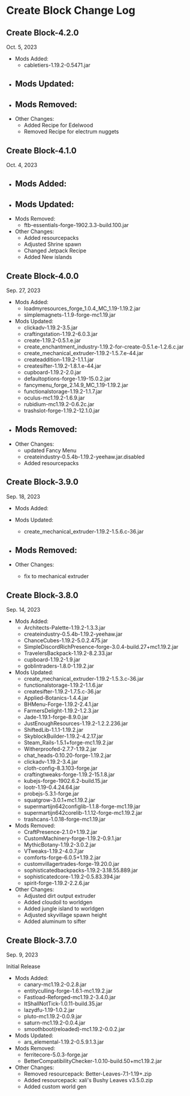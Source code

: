 # Create Block Change Log

## Create Block-4.2.0
Oct. 5, 2023

- Mods Added:
  - cabletiers-1.19.2-0.5471.jar
- Mods Updated:
  -
- Mods Removed:
  -
- Other Changes:
  - Added Recipe for Edelwood
  - Removed Recipe for electrum nuggets

## Create Block-4.1.0
Oct. 4, 2023

- Mods Added:
  - 
- Mods Updated:
  -
- Mods Removed:
  - ftb-essentials-forge-1902.3.3-build.100.jar
- Other Changes:
  - Added resourcepacks
  - Adjusted Shrine spawn
  - Changed Jetpack Recipe
  - Added New islands

## Create Block-4.0.0
Sep. 27, 2023

- Mods Added:
  - loadmyresources_forge_1.0.4_MC_1.19-1.19.2.jar
  - simplemagnets-1.1.9-forge-mc1.19.jar
- Mods Updated:
  - clickadv-1.19.2-3.5.jar
  - craftingstation-1.19.2-6.0.3.jar
  - create-1.19.2-0.5.1.e.jar
  - create_enchantment_industry-1.19.2-for-create-0.5.1.e-1.2.6.c.jar
  - create_mechanical_extruder-1.19.2-1.5.7.e-44.jar
  - createaddition-1.19.2-1.1.1.jar
  - createsifter-1.19.2-1.8.1.e-44.jar
  - cupboard-1.19.2-2.0.jar
  - defaultoptions-forge-1.19-15.0.2.jar
  - fancymenu_forge_2.14.9_MC_1.19-1.19.2.jar
  - functionalstorage-1.19.2-1.1.7.jar
  - oculus-mc1.19.2-1.6.9.jar
  - rubidium-mc1.19.2-0.6.2c.jar
  - trashslot-forge-1.19.2-12.1.0.jar
- Mods Removed:
  - 
- Other Changes:
  - updated Fancy Menu
  - createindustry-0.5.4b-1.19.2-yeehaw.jar.disabled
  - Added resourcepacks

## Create Block-3.9.0
Sep. 18, 2023

- Mods Added:

- Mods Updated:
  - create_mechanical_extruder-1.19.2-1.5.6.c-36.jar

- Mods Removed:
  - 
- Other Changes:
  - fix to mechanical extruder

## Create Block-3.8.0
Sep. 14, 2023

- Mods Added:
  - Architects-Palette-1.19.2-1.3.3.jar
  - createindustry-0.5.4b-1.19.2-yeehaw.jar
  - ChanceCubes-1.19.2-5.0.2.475.jar
  - SimpleDiscordRichPresence-forge-3.0.4-build.27+mc1.19.2.jar
  - TravelersBackpack-1.19.2-8.2.33.jar
  - cupboard-1.19.2-1.9.jar
  - goblintraders-1.8.0-1.19.2.jar 
- Mods Updated:
  - create_mechanical_extruder-1.19.2-1.5.3.c-36.jar
  - functionalstorage-1.19.2-1.1.6.jar
  - createsifter-1.19.2-1.7.5.c-36.jar
  - Applied-Botanics-1.4.4.jar
  - BHMenu-Forge-1.19.2-2.4.1.jar
  - FarmersDelight-1.19.2-1.2.3.jar
  - Jade-1.19.1-forge-8.9.0.jar
  - JustEnoughResources-1.19.2-1.2.2.236.jar
  - ShiftedLib-1.1.1-1.19.2.jar
  - SkyblockBuilder-1.19.2-4.2.17.jar
  - Steam_Rails-1.5.1+forge-mc1.19.2.jar
  - Witherproofed-2.7.7-1.19.2.jar
  - chat_heads-0.10.20-forge-1.19.2.jar
  - clickadv-1.19.2-3.4.jar
  - cloth-config-8.3.103-forge.jar
  - craftingtweaks-forge-1.19.2-15.1.8.jar
  - kubejs-forge-1902.6.2-build.15.jar
  - lootr-1.19-0.4.24.64.jar
  - probejs-5.3.1-forge.jar
  - squatgrow-3.0.1+mc1.19.2.jar
  - supermartijn642configlib-1.1.8-forge-mc1.19.jar
  - supermartijn642corelib-1.1.12-forge-mc1.19.2.jar
  - trashcans-1.0.18-forge-mc1.19.jar
- Mods Removed:
  - CraftPresence-2.1.0+1.19.2.jar
  - CustomMachinery-forge-1.19.2-0.9.1.jar
  - MythicBotany-1.19.2-3.0.2.jar
  - VTweaks-1.19.2-4.0.7.jar
  - comforts-forge-6.0.5+1.19.2.jar
  - customvillagertrades-forge-19.20.0.jar
  - sophisticatedbackpacks-1.19.2-3.18.55.889.jar
  - sophisticatedcore-1.19.2-0.5.83.394.jar
  - spirit-forge-1.19.2-2.2.6.jar
- Other Changes:
  - Adjusted dirt output extruder
  - Added cloudoil to worldgen
  - Added jungle island to worldgen
  - Adjusted skyvillage spawn height
  - Added aluminum to sifter

## Create Block-3.7.0
Sep. 9, 2023

Initial Release

- Mods Added:
  - canary-mc1.19.2-0.2.8.jar
  - entityculling-forge-1.6.1-mc1.19.2.jar
  - Fastload-Reforged-mc1.19.2-3.4.0.jar
  - ItShallNotTick-1.0.11-build.35.jar
  - lazydfu-1.19-1.0.2.jar
  - pluto-mc1.19.2-0.0.9.jar
  - saturn-mc1.19.2-0.0.4.jar
  - smoothboot(reloaded)-mc1.19.2-0.0.2.jar
- Mods Updated:
  - ars_elemental-1.19.2-0.5.9.1.3.jar
- Mods Removed:
  - ferritecore-5.0.3-forge.jar
  - BetterCompatibilityChecker-1.0.10-build.50+mc1.19.2.jar
- Other Changes:
  - Removed resourcepack: Better-Leaves-7.1-1.19+.zip
  - Added resourcepack: xali's Bushy Leaves v3.5.0.zip
  - Added custom world gen